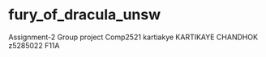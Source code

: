 # fury_of_dracula_unsw
Assignment-2 Group project Comp2521
kartiakye   KARTIKAYE CHANDHOK      z5285022    F11A